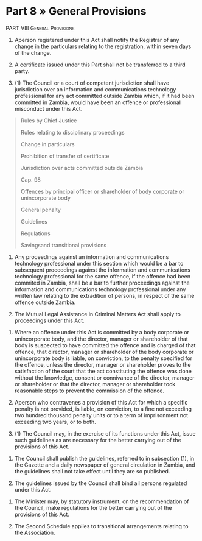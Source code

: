 # Part 8 » General Provisions

<span class="smallcaps">PART VIII General Provisions</span>

1.  Aperson registered under this Act shall notify the Registrar of any
    change in the particulars relating to the registration, within seven
    days of the change.

2.  A certificate issued under this Part shall not be transferred to a
    third party.

3.  \(1\) The Council or a court of competent jurisdiction shall have
    jurisdiction over an information and communications technology
    professional for any act committed outside Zambia which, if it had
    been committed in Zambia, would have been an offence or professional
    misconduct under this Act.

> Rules by Chief Justice
>
> Rules relating to disciplinary proceedings
>
> Change in particulars
>
> Prohibition of transfer of certificate
>
> Jurisdiction over acts committed outside Zambia
>
> Cap. 98
>
> Offences by principal officer or shareholder of body corporate or
> unincorporate body
>
> General penalty
>
> Guidelines
>
> Regulations
>
> Savingsand transitional provisions

1.  Any proceedings against an information and communications technology
    professional under this section which would be a bar to subsequent
    proceedings against the information and communications technology
    professional for the same offence, if the offence had been commited
    in Zambia, shall be a bar to further proceedings against the
    information and communications technology professional under any
    written law relating to the extradition of persons, in respect of
    the same offence outside Zambia.

2.  The Mutual Legal Assistance in Criminal Matters Act shall apply to
    proceedings under this Act.

<!-- -->

1.  Where an offence under this Act is committed by a body corporate or
    unincorporate body, and the director, manager or shareholder of that
    body is suspected to have committed the offence and is charged of
    that offence, that director, manager or shareholder of the body
    corporate or unincorporate body is liable, on conviction, to the
    penalty specified for the offence, unless the director, manager or
    shareholder proves to the satisfaction of the court that the act
    constituting the offence was done without the knowledge, consent or
    connivance of the director, manager or shareholder or that the
    director, manager or shareholder took reasonable steps to prevent
    the commission of the offence.

2.  Aperson who contravenes a provision of this Act for which a specific
    penalty is not provided, is liable, on conviction, to a fine not
    exceeding two hundred thousand penalty units or to a term of
    imprisonment not exceeding two years, or to both.

3.  \(1\) The Council may, in the exercise of its functions under this
    Act, issue such guidelines as are necessary for the better carrying
    out of the provisions of this Act.

<!-- -->

1.  The Council shall publish the guidelines, referred to in subsection
    (1), in the Gazette and a daily newspaper of general circulation in
    Zambia, and the guidelines shall not take effect until they are so
    published.

2.  The guidelines issued by the Council shall bind all persons
    regulated under this Act.

<!-- -->

1.  The Minister may, by statutory instrument, on the recommendation of
    the Council, make regulations for the better carrying out of the
    provisions of this Act.

2.  The Second Schedule applies to transitional arrangements relating to
    the Association.
